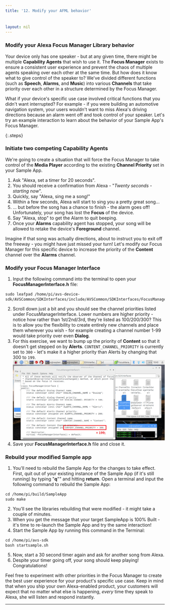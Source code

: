 ```yaml
---
title: '12. Modify your AFML behavior'


layout: nil
---
```


### Modify your Alexa Focus Manager Library behavior

Your device only has one speaker - but at any given time, there might be multiple **Capability Agents** that wish to use it.  The **Focus Manager** exists to ensure a consistent user experience and prevent the chaos of multiple agents speaking over each other at the same time.  But how does it know what to give control of the speaker to?  We've divided different functions (such as **Speech**, **Alarms**, and **Music**) into various **Channels** that take priority over each other in a structure determined by the Focus Manager.  

What if your device's specific use case involved critical functions that you didn't want interrupted?  For example - if you were building an automotive navigation system, your users wouldn't want to miss Alexa's driving directions because an alarm went off and took control of your speaker.  Let's try an example interaction to learn about the behavior of your Sample App's Focus Manager.

{:.steps}
### Initiate two competing Capability Agents

We're going to create a situation that will force the Focus Manager to take control of the **Media Player** according to the existing **Channel Priority** set in your Sample App.

1.  Ask "Alexa, set a timer for 20 seconds".
2.  You should receive a confirmation from Alexa - "*Twenty seconds - starting now*".
3.  Quickly, say "Alexa, sing me a song!"
4.  Within a few seconds, Alexa will start to sing you a pretty great song...  
5.  ... but before the song has a chance to finish - the alarm goes off!  Unfortunately, your song has lost the **Focus** of the device.
6.  Say "Alexa, stop" to get the Alarm to quit beeping.
7.  Once your **Alarms** capability agent has stopped, your song will be allowed to retake the device's **Foreground** channel.

Imagine if that song was actually directions, about to instruct you to exit off the freeway - you might have just missed your turn!  Let's modify our Focus Manager for this specific device to increase the priority of the **Content** channel over the **Alarms** channel.


### Modify your Focus Manager Interface

1.  Input the following command into the terminal to open your **FocusManagerInterface.h** file: 

```
sudo leafpad /home/pi/avs-device-sdk/AVSCommon/SDKInterfaces/include/AVSCommon/SDKInterfaces/FocusManagerInterface.h
```

2.  Scroll down just a bit and you should see the channel priorities listed under FocusManagerInterface.  Lower numbers are higher priority - notice how rather than 1st/2nd/3rd, they're listed as 100/200/300?  This is to allow you the flexibility to create entirely new channels and place them wherever you wish - for example creating a channel number 1-99 would take priority over even **Dialog**.  
3.  For this exercise, we want to bump up the priority of **Content** so that it doesn't get stepped on by **Alerts**.  `CONTENT_CHANNEL_PRIORITY` is currently set to `300` - let's make it a higher priority than Alerts by changing that 300 to `199`.
![FM_mod](../assets/focusManager.png)
4.  Save your **FocusManagerInterface.h** file and close it.


### Rebuild your modified Sample app

1.  You'll need to rebuild the Sample App for the changes to take effect.  First, quit out of your existing instance of the Sample App (if it's still running) by typing "**q**"" and hitting **return**.  Open a terminal and input the following command to rebuild the Sample App:

```
cd /home/pi/build/SampleApp
sudo make
```

2.  You'll see the libraries rebuilding that were modified - it might take a couple of minutes.
3.  When you get the message that your target SampleApp is 100% Built - it's time to re-launch the Sample App and try the same interaction!
4.  Start the Sample App by running this command in the Terminal:

```
cd /home/pi/avs-sdk
bash startsample.sh
```

5.  Now, start a 30 second timer again and ask for another song from Alexa.
6.  Despite your timer going off, your song should keep playing!  Congratulations!

Feel free to experiment with other priorities in the Focus Manager to create the best user experience for your product's specific use case.  Keep in mind that when you ship your own Alexa-enabled product, your customers will expect that no matter what else is happening, *every* time they speak to Alexa, she will listen and respond instantly.  


---
